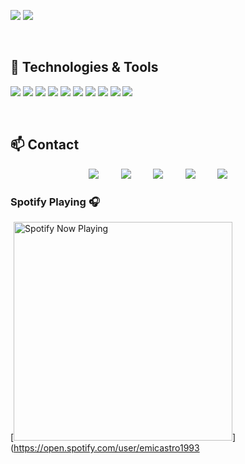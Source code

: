 <p>
  <img src="https://github-readme-stats.vercel.app/api?username=jmarcosg&show_icons=true&hide_border=false&line_height=20&title_color=f69673&icon_color=1b93c9&show_owner=true"/>
  
  <img src="https://github-readme-stats.vercel.app/api/top-langs/?username=jmarcosg&layout=compact&theme=buefy"/>
</p>

<br/>
<h2 align="justify">🔧 Technologies & Tools</h2>
<p>
    <img src="https://img.shields.io/static/v1?style=for-the-badge&message=VS+Code&color=007ACC&logo=Visual+Studio+Code&logoColor=FFFFFF&label="/>
    <img src="https://img.shields.io/static/v1?style=for-the-badge&message=GitHub&color=181717&logo=GitHub&logoColor=FFFFFF&label="/>
    <img src="https://img.shields.io/static/v1?style=for-the-badge&message=Git&color=F05032&logo=Git&logoColor=FFFFFF&label="/>
    <img src="https://img.shields.io/static/v1?style=for-the-badge&message=Trello&color=0079BF&logo=Trello&logoColor=FFFFFF&label="/>
    <img src="https://img.shields.io/static/v1?style=for-the-badge&message=Slack&color=E01563&logo=Slack&logoColor=FFFFFF&label="/>
    <img src="https://img.shields.io/static/v1?style=for-the-badge&message=MySQL&color=F29111&logo=MySQL&logoColor=FFFFFF&label="/>
    <img src="https://img.shields.io/static/v1?style=for-the-badge&message=PHP&color=777BB4&logo=PHP&logoColor=FFFFFF&label="/>
    <img src="https://img.shields.io/static/v1?style=for-the-badge&message=HTML5&color=E34F26&logo=HTML5&logoColor=FFFFFF&label="/>
    <img src="https://img.shields.io/static/v1?style=for-the-badge&message=CSS3&color=1572B6&logo=CSS3&logoColor=FFFFFF&label="/>
    <img src="https://img.shields.io/static/v1?style=for-the-badge&message=JavaScript&color=222222&logo=JavaScript&logoColor=F7DF1E&label="/>
</p>

<br/>
<h2 align="justify">📫 Contact</h2>
<p align='center'>
    <a href="https://www.linkedin.com/in/jmarcosg/"><img src="https://img.shields.io/badge/linkedin-%230077B5.svg?&style=for-the-badge&logo=linkedin&logoColor=white" /></a>&nbsp;&nbsp;&nbsp;&nbsp;&nbsp;&nbsp;&nbsp;&nbsp;
    <a href="mailto:jmarcos.gonzalez94@gmail.com?subject=Hola%20Juanma"><img src="https://img.shields.io/badge/gmail-%23D14836.svg?&style=for-the-badge&logo=gmail&logoColor=white" /></a>&nbsp;&nbsp;&nbsp;&nbsp;&nbsp;&nbsp;&nbsp;&nbsp;
    <a href="https://twitter.com/jmarcosg_"><img src="https://img.shields.io/badge/twitter-%231DA1F2.svg?&style=for-the-badge&logo=twitter&logoColor=white" /></a>&nbsp;&nbsp;&nbsp;&nbsp;&nbsp;&nbsp;&nbsp;&nbsp;
    <a href="https://instagram.com/p/jmarcos.g/"><img src="https://img.shields.io/static/v1?style=for-the-badge&message=Instagram&color=E4405F&logo=Instagram&logoColor=FFFFFF&label=" /></a>&nbsp;&nbsp;&nbsp;&nbsp;&nbsp;&nbsp;&nbsp;&nbsp;
      <a href="https://twitch.tv/kcy0_"><img src="https://img.shields.io/badge/twitch-9146FF.svg?style=for-the-badge&logo=twitch&logoColor=white"/></a>&nbsp;&nbsp;&nbsp;&nbsp;&nbsp;&nbsp;&nbsp;&nbsp;
</p>

### Spotify Playing 🎧

[<img src="https://spotify-now-playing-ten-eta.vercel.app/api/spotify-playing" alt="Spotify Now Playing" width="350" />](https://open.spotify.com/user/emicastro1993

